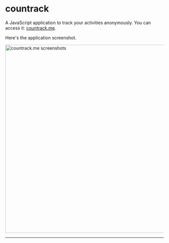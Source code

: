 countrack
=========

A JavaScript application to track your activities anonymously. You can access it: [countrack.me](http://veerasundar.com/app/countrack/).

Here's the application screenshot.

<a href="http://countrack.me" title="Countrack.me - A JavaScript application to track your activities anonymously."><img src="http://farm8.staticflickr.com/7452/9654303220_fbe8facf08_c.jpg" width="800" height="600" alt="countrack.me screenshots"></a>

---
